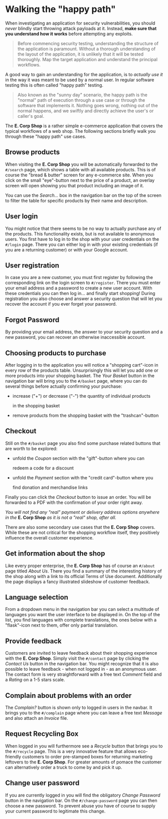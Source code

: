 # Walking the "happy path"

When investigating an application for security vulnerabilities, you should _never_ blindly start throwing attack payloads at it. Instead, **make sure that you understand how it works** before attempting any exploits.

> Before commencing security testing, understanding the structure of the application is paramount. Without a thorough understanding of the layout of the application, it is unlikely that it will be tested thoroughly. Map the target application and understand the principal workflows.

A good way to gain an understanding for the application, is to _actually use it_ in the way it was meant to be used by a normal user. In regular software testing this is often called "happy path" testing.

> Also known as the "sunny day" scenario, the happy path is the "normal" path of execution through a use case or through the software that implements it. Nothing goes wrong, nothing out of the normal happens, and we swiftly and directly achieve the user's or caller's goal.

The **E. Corp Shop** is a rather simple e-commerce application that covers the typical workflows of a web shop. The following sections briefly walk you through these "happy path" use cases.

## Browse products

When visiting the **E. Corp Shop** you will be automatically forwarded to the `#/search` page, which shows a table with all available products. This is of course the "bread & butter" screen for any e-commerce site. When you click on the small "eye"-button next to the price of a product, an overlay screen will open showing you that product including an image of it.

You can use the _Search..._ box in the navigation bar on the top of the screen to filter the table for specific products by their name and description.

## User login

You might notice that there seems to be no way to actually purchase any of the products. This functionality exists, but is not available to anonymous users. You first have to log in to the shop with your user credentials on the `#/login` page. There you can either log in with your existing credentials \(if you are a returning customer\) or with your Google account.

## User registration

In case you are a new customer, you must first register by following the corresponding link on the login screen to `#/register`. There you must enter your email address and a password to create a new user account. With these credentials you can then log in... and finally start shopping! During registration you also choose and answer a security question that will let you recover the account if you ever forget your password.

## Forgot Password

By providing your email address, the answer to your security question and a new password, you can recover an otherwise inaccessible account.

## Choosing products to purchase

After logging in to the application you will notice a "shopping cart"-icon in every row of the products table. Unsurprisingly this will let you add one or more products into your shopping basket. The _Your Basket_ button in the navigation bar will bring you to the `#/basket` page, where you can do several things before actually confirming your purchase:

* increase \("+"\) or decrease \("-"\) the quantity of individual products

  in the shopping basket

* remove products from the shopping basket with the "trashcan"-button

## Checkout

Still on the `#/basket` page you also find some purchase related buttons that are worth to be explored:

* unfold the _Coupon_ section with the "gift"-button where you can

  redeem a code for a discount

* unfold the _Payment_ section with the "credit card"-button where you

  find donation and merchandise links

Finally you can click the _Checkout_ button to issue an order. You will be forwarded to a PDF with the confirmation of your order right away.

_You will not find any "real" payment or delivery address options anywhere in the_ **E. Corp Shop** _as it is not a "real" shop, after all._

There are also some secondary use cases that the **E. Corp Shop** covers. While these are not critical for the shopping workflow itself, they positively influence the overall customer experience.

## Get information about the shop

Like every proper enterprise, the **E. Corp Shop** has of course an `#/about` page titled _About Us_. There you find a summary of the interesting history of the shop along with a link to its official Terms of Use document. Additionally the page displays a fancy illustrated slideshow of customer feedback.

## Language selection

From a dropdown menu in the navigation bar you can select a multitude of languages you want the user interface to be displayed in. On the top of the list, you find languages with complete translations, the ones below with a "flask"-icon next to them, offer only partial translation.

## Provide feedback

Customers are invited to leave feedback about their shopping experience with the **E. Corp Shop**. Simply visit the `#/contact` page by clicking the _Contact Us_ button in the navigation bar. You might recognize that it is also possible to leave feedback - when not logged in - as an anonymous user. The contact form is very straightforward with a free text _Comment_ field and a _Rating_ on a 1-5 stars scale.

## Complain about problems with an order

The _Complain?_ button is shown only to logged in users in the navbar. It brings you to the `#/complain` page where you can leave a free text _Message_ and also attach an _Invoice_ file.

## Request Recycling Box

When logged in you will furthermore see a _Recycle_ button that brings you to the `#/recycle` page. This is a very innovative feature that allows eco-friendly customers to order pre-stamped boxes for returning marketing leftovers to the **E. Corp Shop**. For greater amounts of pomace the customer can alternatively order a truck to come by and pick it up.

## Change user password

If you are currently logged in you will find the obligatory _Change Password_ button in the navigation bar. On the `#/change-password` page you can then choose a new password. To prevent abuse you have of course to supply your current password to legitimate this change.

